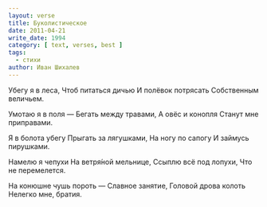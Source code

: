 ```yaml
---
layout: verse
title: Буколистическое
date: 2011-04-21
write_date: 1994
category: [ text, verses, best ]
tags:
  - стихи
author: Иван Шихалев
---
```

Убегу я в леса,
Чтоб питаться дичью
И полёвок потрясать
Собственным величьем.

Умотаю я в поля —
Бегать между травами,
А овёс и конопля
Станут мне приправами.

Я в болота убегу
Прыгать за лягушками,
На ногу по сапогу
И займусь пирушками.

Намелю я чепухи
На ветря́ной мельнице,
Ссыплю всё под лопухи,
Что не перемелется.

На конюшне чушь пороть —
Славное занятие,
Головой дрова колоть
Нелегко мне, братия.
